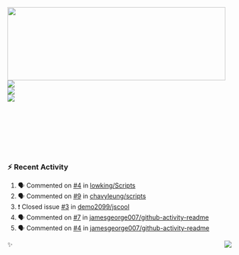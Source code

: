 <p>
  <img align="left" width="490" height="165" src="https://github-readme-stats.vercel.app/api?username=lowking&show_icons=true&hide_border=true&line_height=20&title_color=000000&icon_color=555&show_owner=true&text_color=777"/>
  <p>
    <a href="https://t.me/Violettoy_bot"><img src="https://img.shields.io/badge/Telegram-%2352A4DB.svg?&style=social&logo=telegram&logoColor=white" /></a>
    </br>
    <img src="https://github.com/lowking/lowking/workflows/Waka%20Readme/badge.svg" />
    </br>
    <img src="https://github.com/lowking/lowking/workflows/Activity%20Readme/badge.svg" />
  </p>
  </br>
  </br>
  </br>
  </br>
</p>
</br>

### :zap: Recent Activity

<!--START_SECTION:activity-->
1. 🗣 Commented on [#4](https://github.com/lowking/Scripts/issues/4) in [lowking/Scripts](https://github.com/lowking/Scripts)
2. 🗣 Commented on [#9](https://github.com/chavyleung/scripts/issues/9) in [chavyleung/scripts](https://github.com/chavyleung/scripts)
3. ❗️ Closed issue [#3](https://github.com/demo2099/jscool/issues/3) in [demo2099/jscool](https://github.com/demo2099/jscool)
4. 🗣 Commented on [#7](https://github.com/jamesgeorge007/github-activity-readme/issues/7) in [jamesgeorge007/github-activity-readme](https://github.com/jamesgeorge007/github-activity-readme)
5. 🗣 Commented on [#4](https://github.com/jamesgeorge007/github-activity-readme/issues/4) in [jamesgeorge007/github-activity-readme](https://github.com/jamesgeorge007/github-activity-readme)
<!--END_SECTION:activity-->

✨<img align="right" src="http://profile-counter.glitch.me/lowking/count.svg"/>
